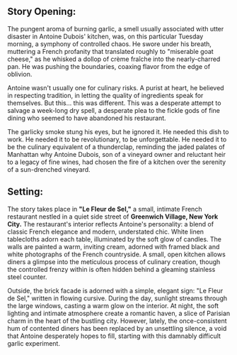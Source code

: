 ## Story Opening:

The pungent aroma of burning garlic, a smell usually associated with utter disaster in Antoine Dubois' kitchen, was, on this particular Tuesday morning, a symphony of controlled chaos. He swore under his breath, muttering a French profanity that translated roughly to "miserable goat cheese," as he whisked a dollop of crème fraîche into the nearly-charred pan. He was pushing the boundaries, coaxing flavor from the edge of oblivion.

Antoine wasn't usually one for culinary risks. A purist at heart, he believed in respecting tradition, in letting the quality of ingredients speak for themselves. But this… this was different. This was a desperate attempt to salvage a week-long dry spell, a desperate plea to the fickle gods of fine dining who seemed to have abandoned his restaurant.

The garlicky smoke stung his eyes, but he ignored it. He needed this dish to work. He needed it to be revolutionary, to be unforgettable. He needed it to be the culinary equivalent of a thunderclap, reminding the jaded palates of Manhattan why Antoine Dubois, son of a vineyard owner and reluctant heir to a legacy of fine wines, had chosen the fire of a kitchen over the serenity of a sun-drenched vineyard.

## Setting:

The story takes place in **"Le Fleur de Sel,"** a small, intimate French restaurant nestled in a quiet side street of **Greenwich Village, New York City.** The restaurant's interior reflects Antoine's personality: a blend of classic French elegance and modern, understated chic. White linen tablecloths adorn each table, illuminated by the soft glow of candles. The walls are painted a warm, inviting cream, adorned with framed black and white photographs of the French countryside. A small, open kitchen allows diners a glimpse into the meticulous process of culinary creation, though the controlled frenzy within is often hidden behind a gleaming stainless steel counter.

Outside, the brick facade is adorned with a simple, elegant sign: "Le Fleur de Sel," written in flowing cursive. During the day, sunlight streams through the large windows, casting a warm glow on the interior. At night, the soft lighting and intimate atmosphere create a romantic haven, a slice of Parisian charm in the heart of the bustling city. However, lately, the once-consistent hum of contented diners has been replaced by an unsettling silence, a void that Antoine desperately hopes to fill, starting with this damnably difficult garlic experiment.

